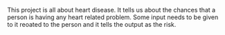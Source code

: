 This project is all about heart disease.
It tells us about the chances that a person is having any heart related problem.
Some input needs to be given to it reoated to the person and it tells the output as the risk.

